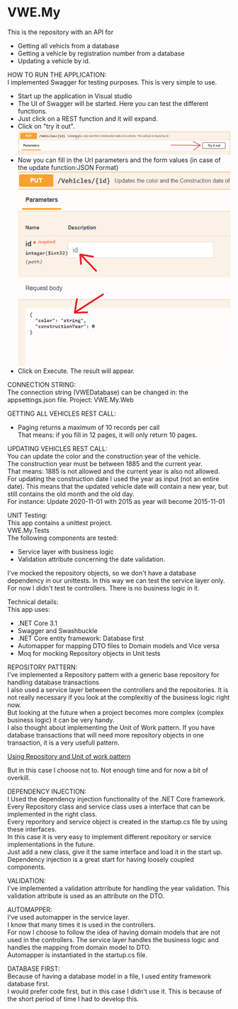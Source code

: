 # VWE.My

This is the repository with an API for  

- Getting all vehicls from a database
- Getting a vehicle by registration number from a database
- Updating a vehicle by id. 

 HOW TO RUN THE APPLICATION:   
  I implemented Swagger for testing purposes. This is very simple to use.  
  - Start up the application in Visual studio
  - The UI of Swagger will be started. Here you can test the different functions.
  - Just click on a REST function and it will expand.
  - Click on "try it out". 
  ![alt text](https://github.com/martijnweyburg/VWE.My/blob/master/SwaggerTry_UI.png?raw=true)
  - Now you can fill in the Url parameters and the form values (in case of the update function:JSON Format)
  ![alt text](https://github.com/martijnweyburg/VWE.My/blob/master/SwaggerForm_UI.png?raw=true)
  - Click on Execute. The result will appear.
    
  CONNECTION STRING:  
  The connection string (VWEDatabase) can be changed in: 
  the appsettings.json file.
  Project: VWE.My.Web  

GETTING ALL VEHICLES REST CALL:  
  - Paging returns a maximum of 10 records per call  
    That means: if you fill in 12 pages, it will only return 10 pages.  
    
UPDATING VEHICLES REST CALL:      
  You can update the color and the construction year of the vehicle.  
  The construction year must be between 1885 and the current year.  
  That means: 1885 is not allowed and the current year is also not allowed.  
  For updating the construction date I used the year as input (not an entire date). This means that the updated vehicle date will contain a new year, but still contains the old   month and the old day.  
  For instance: Update 2020-11-01 with 2015 as year will become 2015-11-01  
  
  
  UNIT Testing:    
  This app contains a unittest project.  
  VWE.My.Tests  
  The following components are tested:  
   - Service layer with business logic
   - Validation attribute concerning the date validation.  
  
  
  I've mocked the repository objects, so we don't have a database dependency in our unittests. In this way we can test the service layer only.  
  For now I didn't test te controllers. There is no business logic in it.  
  
  Technical details:  
  This app uses:
  - .NET Core 3.1
  - Swagger and Swashbuckle
  - .NET Core entity framework: Database first
  - Automapper for mapping DTO files to Domain models and Vice versa
  - Moq for mocking Repository objects in Unit tests
  
  REPOSITORY PATTERN:  
  I've implemented a Repository pattern with a generic base repository for handling database transactions  
  I also used a service layer between the controllers and the repositories. It is not really necessary if you look at the complexitiy of the business logic right now.  
  But looking at the future when a project becomes more complex (complex business logic) it can be very handy.  
  I also thought about implementing the Unit of Work pattern. If you have database transactions that will need more repository objects in one transaction, it is a very usefull pattern.  
  
  <a href="https://docs.microsoft.com/en-us/aspnet/mvc/overview/older-versions/getting-started-with-ef-5-using-mvc-4/implementing-the-repository-and-unit-of-work-patterns-in-an-asp-net-mvc-application">Using Repository and Unit of work pattern</a>  
  
  But in this case I choose not to. Not enough time and for now a bit of overkill.
  
  DEPENDENCY INJECTION:    
  I Used the dependency injection functionality of the .NET Core framework. Every Repository class and service class uses a interface that can be implemented in the right class.  
  Every reporitory and service object is created in the startup.cs file by using these interfaces.  
  In this case it is very easy to implement different repository or service implementations in the future.  
  Just add a new class, give it the same interface and load it in the start up.  
  Dependency injection is a great start for having loosely coupled components.
  
  VALIDATION:  
  I've implemented a validation attrribute for handling the year validation. This validation attribute is used as an attribute on the DTO.  
  
  AUTOMAPPER:  
  I've used automapper in the service layer.  
  I know that many times it is used in the controllers.  
  For now I choose to follow the idea of having domain models that are not used in the controllers. The service layer handles the business logic and handles the mapping from domain model to DTO.  
  Automapper is instantiated in the startup.cs file.  
  
  DATABASE FIRST:  
  Because of having a database model in a file, I used entity framework database first.  
  I would prefer code first, but in this case I didn't use it. This is because of the short period of time I had to develop this.  
  
  
  
  
  
